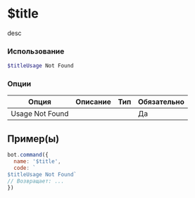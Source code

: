 # $title
desc
### Использование
```php
$titleUsage Not Found
```

### Опции

| Опция | Описание | Тип | Обязательно |
|--------|-------------|------|----------|
| Usage Not Found |  |  | Да |  
## Пример(ы)

```javascript
bot.command({
  name: '$title',
  code: `
$titleUsage Not Found`
// Возвращает: ...
})
```